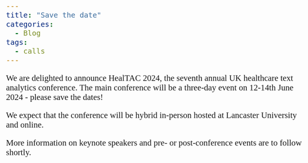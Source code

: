```yaml
---
title: "Save the date"
categories:
  - Blog
tags:
  - calls
---
```

<html>
<link href='https://fonts.googleapis.com/css?family=Akaya Telivigala' rel='stylesheet'>
<head>
<style>
    h1, h2, h3, h4, h5 {
  font-family: 'Akaya Telivigala';font-size: 25px;
}
body {
    font-family: 'Akaya Telivigala';font-size: 23px;
} 
</style>
</head>
  
<body>
We are delighted to announce HealTAC 2024, the seventh annual UK healthcare text analytics conference. The main conference will be a three-day event on 12-14th June 2024 - please save the dates!

We expect that the conference will be hybrid in-person hosted at Lancaster University and online. 

More information on keynote speakers and pre- or post-conference events are to follow shortly.
</body>
</html>
